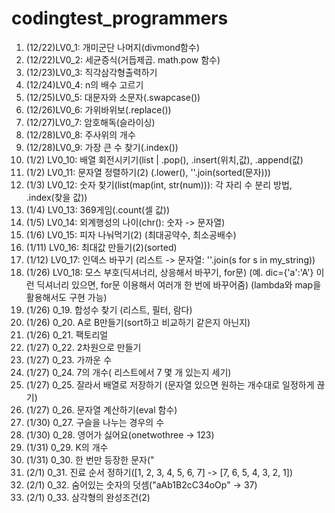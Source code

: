 # codingtest_programmers

1. (12/22)LV0_1: 개미군단 나머지(divmond함수)
2. (12/22)LV0_2: 세균증식(거듭제곱. math.pow 함수)
3. (12/23)LV0_3: 직각삼각형출력하기
4. (12/24)LV0_4: n의 배수 고르기
5. (12/25)LV0_5: 대문자와 소문자(.swapcase())
6. (12/26)LV0_6: 가위바위보(.replace())
7. (12/27)LV0_7: 암호해독(슬라이싱)
8. (12/28)LV0_8: 주사위의 개수
9. (12/28)LV0_9: 가장 큰 수 찾기(.index())
10. (1/2) LV0_10: 배열 회전시키기(list | .pop(), .insert(위치,값), .append(값)
11. (1/2) LV0_11: 문자열 정렬하기(2) (.lower(), ''.join(sorted(문자)))
12. (1/3) LV0_12: 숫자 찾기(list(map(int, str(num))): 각 자리 수 분리 방법, .index(찾을 값))
13. (1/4) LV0_13: 369게임(.count(셀 값))
14. (1/5) LV0_14: 외계행성의 나이(chr(): 숫자 -> 문자열)
15. (1/6) LV0_15: 피자 나눠먹기(2) (최대공약수, 최소공배수)
16. (1/11) LV0_16: 최대값 만들기(2)(sorted)
17. (1/12) LV0_17: 인덱스 바꾸기 (리스트 -> 문자열: ''.join(s for s in my_string))
18. (1/26) LV0_18: 모스 부호(딕셔너리, 상응해서 바꾸기, for문)
   (예. dic={'a':'A'} 이런 딕셔너리 있으면, for문 이용해서 여러개 한 번에 바꾸어줌)
   (lambda와 map을 활용해서도 구현 가능)
19. (1/26) 0_19. 합성수 찾기 (리스트, 필터, 람다)
20. (1/26) 0_20. A로 B만들기(sort하고 비교하기 같은지 아닌지)
21. (1/26) 0_21. 팩토리얼
22. (1/27) 0_22. 2차원으로 만들기
23. (1/27) 0_23. 가까운 수
24. (1/27) 0_24. 7의 개수( 리스트에서 7 몇 개 있는지 세기)
25. (1/27) 0_25. 잘라서 배열로 저장하기 (문자열 있으면 원하는 개수대로 일정하게 끊기)
26. (1/27) 0_26. 문자열 계산하기(eval 함수)
27. (1/30) 0_27. 구슬을 나누는 경우의 수
28. (1/30) 0_28. 영어가 싫어요(onetwothree -> 123)
29. (1/31) 0_29. K의 개수
30. (1/31) 0_30. 한  번만 등장한 문자("
31. (2/1) 0_31. 진료 순서 정하기([1, 2, 3, 4, 5, 6, 7]	 -> [7, 6, 5, 4, 3, 2, 1])
32. (2/1) 0_32. 숨어있는 숫자의 덧셈("aAb1B2cC34oOp" -> 37)
33. (2/1) 0_33. 삼각형의 완성조건(2)
